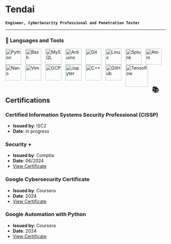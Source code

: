 # Tendai

**`Engineer, CyberSecurity Professional and Penetration Tester`**




---

### 🧰 Languages and Tools

            
          
<img align="left" alt="Python" width="50px" style="padding-right:10px;" src="https://cdn.jsdelivr.net/gh/devicons/devicon@latest/icons/python/python-original-wordmark.svg"/>
<img align="left" alt="Bash" width="50px" style="padding-right:10px;" src="https://cdn.jsdelivr.net/gh/devicons/devicon@latest/icons/bash/bash-plain.svg" />
<img align="left" alt="MySQL" width="50px" style="padding-right:10px;" src="https://cdn.jsdelivr.net/gh/devicons/devicon@latest/icons/mysql/mysql-original-wordmark.svg" />
<img align="left" alt="Arduino" width="50px" style="padding-right:10px;" src="https://cdn.jsdelivr.net/gh/devicons/devicon@latest/icons/arduino/arduino-plain-wordmark.svg" />
<img align="left" alt="Git" width="50px" style="padding-right:10px;" src="https://cdn.jsdelivr.net/gh/devicons/devicon@latest/icons/git/git-original-wordmark.svg" />
<img align="left" alt="Linux" width="50px" style="padding-right:10px;" src="https://cdn.jsdelivr.net/gh/devicons/devicon/icons/linux/linux-original.svg" />
<img align="left" alt="Splunk" width="50px" style="padding-right:10px;" src="https://cdn.jsdelivr.net/gh/devicons/devicon@latest/icons/splunk/splunk-original-wordmark.svg" />
<img align="left" alt="Atom" width="50px" style="padding-right:10px;" src="https://cdn.jsdelivr.net/gh/devicons/devicon@latest/icons/atom/atom-original.svg" />
<img align="left" alt="Nano" width="50px" style="padding-right:10px;" src="https://cdn.jsdelivr.net/gh/devicons/devicon@latest/icons/nano/nano-plain-wordmark.svg" />
<img align="left" alt="Vim" width="50px" style="padding-right:10px;" src="https://cdn.jsdelivr.net/gh/devicons/devicon@latest/icons/vim/vim-original.svg" />
<img align="left" alt="GCP" width="50px" style="padding-right:10px;" src="https://cdn.jsdelivr.net/gh/devicons/devicon@latest/icons/googlecloud/googlecloud-original-wordmark.svg" />
<img align="left" alt="Jupyter" width="50px" style="padding-right:10px;" src="https://cdn.jsdelivr.net/gh/devicons/devicon@latest/icons/jupyter/jupyter-original-wordmark.svg" />
<img align="left" alt="C++" width="50px" style="padding-right:10px;" src="https://cdn.jsdelivr.net/gh/devicons/devicon/icons/cplusplus/cplusplus-line.svg" />
<img align="left" alt="GitHub" width="50px" style="padding-right:10px;" src="https://cdn.jsdelivr.net/gh/devicons/devicon/icons/github/github-original.svg" />
<img align="left" alt="Tensoflow" width="70px" style="padding-right:10px;" src="https://cdn.jsdelivr.net/gh/devicons/devicon@latest/icons/tensorflow/tensorflow-original-wordmark.svg" />
<br />
<br />
<br />
<br />
<br />


## 📚 Certifications


### Certified Information Systems Security Professional (CISSP) 
- **Issued by**: ISC2
- **Date**: in progress
  
### Security + 
- **Issued by**: Comptia
- **Date**: 06/2024
- [View Certificate](https://www.credly.com/badges/0b18626b-4663-49c8-b061-e990853bae64/public_url)
 

### Google Cybersecurity  Certificate
- **Issued by**: Coursera
- **Date**: 2024
- [View Certificate](https://www.credly.com/badges/c789b6e2-0b8f-433d-b393-3533452fc4c7/public_url)

### Google Automation with Python
- **Issued by**: Coursera
- **Date**: 2024
- [View Certificate]()

###
